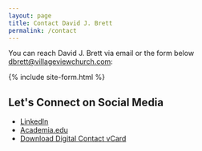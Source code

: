 ```yaml
---
layout: page
title: Contact David J. Brett
permalink: /contact
---
```

You can reach David J. Brett via email or the form below <dbrett@villageviewchurch.com>:


{% include site-form.html %}



## Let's Connect on Social Media
* [LinkedIn](https://www.linkedin.com/in/davbrett/)
* [Academia.edu](https://leeuniversity.academia.edu/DavidBrett)
* [Download Digital Contact vCard](DavidJBrett.vcf)
